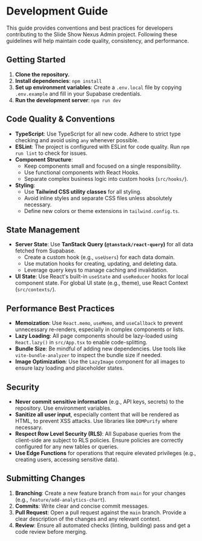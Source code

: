 # Development Guide

This guide provides conventions and best practices for developers contributing to the Slide Show Nexus Admin project. Following these guidelines will help maintain code quality, consistency, and performance.

## Getting Started

1.  **Clone the repository.**
2.  **Install dependencies**: `npm install`
3.  **Set up environment variables**: Create a `.env.local` file by copying `.env.example` and fill in your Supabase credentials.
4.  **Run the development server**: `npm run dev`

## Code Quality & Conventions

-   **TypeScript**: Use TypeScript for all new code. Adhere to strict type checking and avoid using `any` whenever possible.
-   **ESLint**: The project is configured with ESLint for code quality. Run `npm run lint` to check for issues.
-   **Component Structure**:
    -   Keep components small and focused on a single responsibility.
    -   Use functional components with React Hooks.
    -   Separate complex business logic into custom hooks (`src/hooks/`).
-   **Styling**:
    -   Use **Tailwind CSS utility classes** for all styling.
    -   Avoid inline styles and separate CSS files unless absolutely necessary.
    -   Define new colors or theme extensions in `tailwind.config.ts`.

## State Management

-   **Server State**: Use **TanStack Query (`@tanstack/react-query`)** for all data fetched from Supabase.
    -   Create a custom hook (e.g., `useUsers`) for each data domain.
    -   Use mutation hooks for creating, updating, and deleting data.
    -   Leverage query keys to manage caching and invalidation.
-   **UI State**: Use React's built-in `useState` and `useReducer` hooks for local component state. For global UI state (e.g., theme), use React Context (`src/contexts/`).

## Performance Best Practices

-   **Memoization**: Use `React.memo`, `useMemo`, and `useCallback` to prevent unnecessary re-renders, especially in complex components or lists.
-   **Lazy Loading**: All page components should be lazy-loaded using `React.lazy()` in `src/App.tsx` to enable code-splitting.
-   **Bundle Size**: Be mindful of adding new dependencies. Use tools like `vite-bundle-analyzer` to inspect the bundle size if needed.
-   **Image Optimization**: Use the `LazyImage` component for all images to ensure lazy loading and placeholder states.

## Security

-   **Never commit sensitive information** (e.g., API keys, secrets) to the repository. Use environment variables.
-   **Sanitize all user input**, especially content that will be rendered as HTML, to prevent XSS attacks. Use libraries like `DOMPurify` where necessary.
-   **Respect Row Level Security (RLS)**: All Supabase queries from the client-side are subject to RLS policies. Ensure policies are correctly configured for any new tables or queries.
-   **Use Edge Functions** for operations that require elevated privileges (e.g., creating users, accessing sensitive data).

## Submitting Changes

1.  **Branching**: Create a new feature branch from `main` for your changes (e.g., `feature/add-analytics-chart`).
2.  **Commits**: Write clear and concise commit messages.
3.  **Pull Request**: Open a pull request against the `main` branch. Provide a clear description of the changes and any relevant context.
4.  **Review**: Ensure all automated checks (linting, building) pass and get a code review before merging.